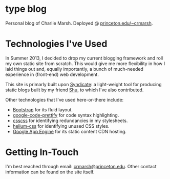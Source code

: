 # type blog

Personal blog of Charlie Marsh. Deployed @ [princeton.edu/~crmarsh](http://www.princeton.edu/~crmarsh).

# Technologies I've Used

In Summer 2013, I decided to drop my current blogging framework and roll my own static site from scratch. This would give me more flexibility in how I laid things out and, equally importantly, a bunch of much-needed experience in (front-end) web development.

This site is primarly built upon [Syndicate](https://github.com/shbhrsaha/syndicate): a light-weight tool for producing static blogs built by my friend [Shu](http://www.princeton.edu/~saha/), to which I've also contributed.

Other technologies that I've used here-or-there include:
- [Bootstrap](http://twitter.github.io/bootstrap/) for its fluid layout.
- [google-code-prettify](http://code.google.com/p/google-code-prettify/) for code syntax highlighting.
- [csscss](http://zmoazeni.github.io/csscss/) for identifying redundancies in my stylesheets.
- [helium-css](https://github.com/geuis/helium-css) for identifying unused CSS styles.
- [Google App Engine](https://developers.google.com/appengine/) for its static content CDN hosting.

# Getting In-Touch

I'm best reached through email: crmarsh@princeton.edu. Other contact information can be found on the site itself.
